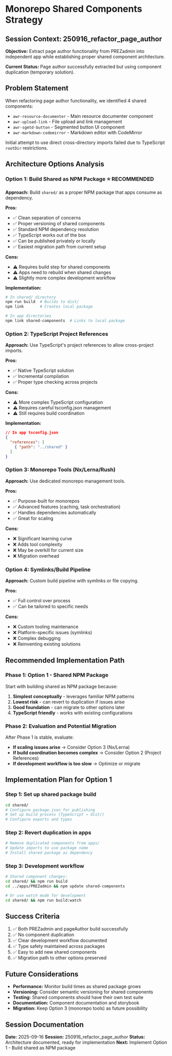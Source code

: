 # Monorepo Shared Components Strategy

## Session Context: 250916_refactor_page_author

**Objective:** Extract page author functionality from PREZadmin into independent app while establishing proper shared component architecture.

**Current Status:** Page author successfully extracted but using component duplication (temporary solution).

## Problem Statement

When refactoring page author functionality, we identified 4 shared components:
- `awr-resource-documenter` - Main resource documenter component
- `awr-upload-link` - File upload and link management
- `awr-sgmtd-button` - Segmented button UI component
- `awr-markdown-codemirror` - Markdown editor with CodeMirror

Initial attempt to use direct cross-directory imports failed due to TypeScript `rootDir` restrictions.

## Architecture Options Analysis

### Option 1: Build Shared as NPM Package ⭐ **RECOMMENDED**

**Approach:** Build `shared/` as a proper NPM package that apps consume as dependency.

**Pros:**
- ✅ Clean separation of concerns
- ✅ Proper versioning of shared components
- ✅ Standard NPM dependency resolution
- ✅ TypeScript works out of the box
- ✅ Can be published privately or locally
- ✅ Easiest migration path from current setup

**Cons:**
- ⚠️ Requires build step for shared components
- ⚠️ Apps need to rebuild when shared changes
- ⚠️ Slightly more complex development workflow

**Implementation:**
```bash
# In shared/ directory
npm run build  # Builds to dist/
npm link       # Creates local package

# In app directories
npm link shared-components  # Links to local package
```

### Option 2: TypeScript Project References

**Approach:** Use TypeScript's project references to allow cross-project imports.

**Pros:**
- ✅ Native TypeScript solution
- ✅ Incremental compilation
- ✅ Proper type checking across projects

**Cons:**
- ⚠️ More complex TypeScript configuration
- ⚠️ Requires careful tsconfig.json management
- ⚠️ Still requires build coordination

**Implementation:**
```json
// In app tsconfig.json
{
  "references": [
    { "path": "../shared" }
  ]
}
```

### Option 3: Monorepo Tools (Nx/Lerna/Rush)

**Approach:** Use dedicated monorepo management tools.

**Pros:**
- ✅ Purpose-built for monorepos
- ✅ Advanced features (caching, task orchestration)
- ✅ Handles dependencies automatically
- ✅ Great for scaling

**Cons:**
- ❌ Significant learning curve
- ❌ Adds tool complexity
- ❌ May be overkill for current size
- ❌ Migration overhead

### Option 4: Symlinks/Build Pipeline

**Approach:** Custom build pipeline with symlinks or file copying.

**Pros:**
- ✅ Full control over process
- ✅ Can be tailored to specific needs

**Cons:**
- ❌ Custom tooling maintenance
- ❌ Platform-specific issues (symlinks)
- ❌ Complex debugging
- ❌ Reinventing existing solutions

## Recommended Implementation Path

### Phase 1: Option 1 - Shared NPM Package
Start with building shared as NPM package because:
1. **Simplest conceptually** - leverages familiar NPM patterns
2. **Lowest risk** - can revert to duplication if issues arise
3. **Good foundation** - can migrate to other options later
4. **TypeScript friendly** - works with existing configurations

### Phase 2: Evaluation and Potential Migration
After Phase 1 is stable, evaluate:
- **If scaling issues arise** → Consider Option 3 (Nx/Lerna)
- **If build coordination becomes complex** → Consider Option 2 (Project References)
- **If development workflow is too slow** → Optimize or migrate

## Implementation Plan for Option 1

### Step 1: Set up shared package build
```bash
cd shared/
# Configure package.json for publishing
# Set up build process (TypeScript → dist/)
# Configure exports and types
```

### Step 2: Revert duplication in apps
```bash
# Remove duplicated components from apps/
# Update imports to use package name
# Install shared package as dependency
```

### Step 3: Development workflow
```bash
# Shared component changes:
cd shared/ && npm run build
cd ../apps/PREZadmin && npm update shared-components

# Or use watch mode for development
cd shared/ && npm run build:watch
```

## Success Criteria

1. ✅ Both PREZadmin and pageAuthor build successfully
2. ✅ No component duplication
3. ✅ Clear development workflow documented
4. ✅ Type safety maintained across packages
5. ✅ Easy to add new shared components
6. ✅ Migration path to other options preserved

## Future Considerations

- **Performance:** Monitor build times as shared package grows
- **Versioning:** Consider semantic versioning for shared components
- **Testing:** Shared components should have their own test suite
- **Documentation:** Component documentation and storybook
- **Migration:** Keep Option 3 (monorepo tools) as future possibility

## Session Documentation

**Date:** 2025-09-16
**Session:** 250916_refactor_page_author
**Status:** Architecture documented, ready for implementation
**Next:** Implement Option 1 - Build shared as NPM package